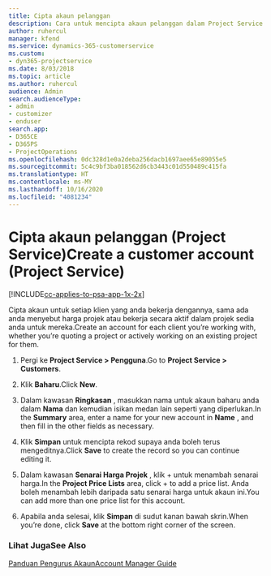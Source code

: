 ```yaml
---
title: Cipta akaun pelanggan
description: Cara untuk mencipta akaun pelanggan dalam Project Service
author: ruhercul
manager: kfend
ms.service: dynamics-365-customerservice
ms.custom:
- dyn365-projectservice
ms.date: 8/03/2018
ms.topic: article
ms.author: ruhercul
audience: Admin
search.audienceType:
- admin
- customizer
- enduser
search.app:
- D365CE
- D365PS
- ProjectOperations
ms.openlocfilehash: 0dc328d1e0a2deba256dacb1697aee65e89055e5
ms.sourcegitcommit: 5c4c9bf3ba018562d6cb3443c01d550489c415fa
ms.translationtype: HT
ms.contentlocale: ms-MY
ms.lasthandoff: 10/16/2020
ms.locfileid: "4081234"
---
```

# <a name="create-a-customer-account-project-service"></a><span data-ttu-id="10a9d-103">Cipta akaun pelanggan (Project Service)</span><span class="sxs-lookup"><span data-stu-id="10a9d-103">Create a customer account (Project Service)</span></span>

[!INCLUDE[cc-applies-to-psa-app-1x-2x](../includes/cc-applies-to-psa-app-1x-2x.md)]

<span data-ttu-id="10a9d-104">Cipta akaun untuk setiap klien yang anda bekerja dengannya, sama ada anda menyebut harga projek atau bekerja secara aktif dalam projek sedia anda untuk mereka.</span><span class="sxs-lookup"><span data-stu-id="10a9d-104">Create an account for each client you’re working with, whether you’re quoting a project or actively working on an existing project for them.</span></span>  
  
1.  <span data-ttu-id="10a9d-105">Pergi ke **Project Service > Pengguna**.</span><span class="sxs-lookup"><span data-stu-id="10a9d-105">Go to **Project Service > Customers**.</span></span>  
  
2.  <span data-ttu-id="10a9d-106">Klik **Baharu**.</span><span class="sxs-lookup"><span data-stu-id="10a9d-106">Click **New**.</span></span>  
  
3.  <span data-ttu-id="10a9d-107">Dalam kawasan **Ringkasan** , masukkan nama untuk akaun baharu anda dalam **Nama** dan kemudian isikan medan lain seperti yang diperlukan.</span><span class="sxs-lookup"><span data-stu-id="10a9d-107">In the **Summary** area, enter a name for your new account in **Name** , and then fill in the other fields as necessary.</span></span>  
  
4.  <span data-ttu-id="10a9d-108">Klik **Simpan** untuk mencipta rekod supaya anda boleh terus mengeditnya.</span><span class="sxs-lookup"><span data-stu-id="10a9d-108">Click **Save** to create the record so you can continue editing it.</span></span>  
  
5.  <span data-ttu-id="10a9d-109">Dalam kawasan **Senarai Harga Projek** , klik + untuk menambah senarai harga.</span><span class="sxs-lookup"><span data-stu-id="10a9d-109">In the **Project Price Lists** area, click + to add a price list.</span></span> <span data-ttu-id="10a9d-110">Anda boleh menambah lebih daripada satu senarai harga untuk akaun ini.</span><span class="sxs-lookup"><span data-stu-id="10a9d-110">You can add more than one price list for this account.</span></span>  
  
6.  <span data-ttu-id="10a9d-111">Apabila anda selesai, klik **Simpan** di sudut kanan bawah skrin.</span><span class="sxs-lookup"><span data-stu-id="10a9d-111">When you’re done, click **Save** at the bottom right corner of the screen.</span></span>  
  
### <a name="see-also"></a><span data-ttu-id="10a9d-112">Lihat Juga</span><span class="sxs-lookup"><span data-stu-id="10a9d-112">See Also</span></span>  
 [<span data-ttu-id="10a9d-113">Panduan Pengurus Akaun</span><span class="sxs-lookup"><span data-stu-id="10a9d-113">Account Manager Guide</span></span>](../psa/account-manager-guide.md)
